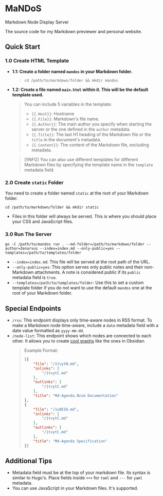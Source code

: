 # MaNDoS
Markdown Node Display Server

The source code for my Markdown previewer and personal website.

## Quick Start
### 1.0 Create HTML Template
- **1.1: Create a folder named `mandos` in your Markdown folder.**
    > `cd /path/to/markdown/folder && mkdir mandos`
- **1.2: Create a file named `main.html` within it. This will be the default template used.**
    > You can include 5 variables in the template:
    > - `{{.Host}}`: Hostname
    > - `{{.File}}`: Markdown's file name.
    > - `{{.Author}}`: The main author you specify when starting the server or the one defined in the `author` metadata.
    > - `{{.Title}}`: The last H1 heading of the Markdown file or the `title` in the document's metadata.
    > - `{{.Content}}`: The content of the Markdown file, excluding metadata.

    > [!INFO]
    > You can also use different templates for different Markdown files by specifying the template name in the `template` metadata field.

### 2.0 Create `static` Folder
You need to create a folder named `static` at the root of your Markdown folder.

`cd /path/to/markdown/folder && mkdir static`

- Files in this folder will always be served. This is where you should place your CSS and JavaScript files.

### 3.0 Run The Server
`go -C /path/to/mandos run . --md-folder=/path/to/markdown/folder --author=Zenarvus --index=index.md --only-public=yes --templates=/path/to/templates/folder`

- `--index=index.md`: This file will be served at the root path of the URL.
- `--only-public=yes`: This option serves only public notes and their non-Markdown attachments. A note is considered public if its `public` metadata field is `true`.
- `--templates=/path/to/templates/folder`: Use this to set a custom template folder if you do not want to use the default `mandos` one at the root of your Markdown folder.

## Special Endpoints
- `/rss`: This endpoint displays only time-aware nodes in RSS format. To make a Markdown node time-aware, include a `date` metadata field with a date value formatted as `yyyy-mm-dd`.
- `/node-list`: This endpoint shows which nodes are connected to each other. It allows you to create [cool graphs](http://zenarvus.com/graph.md) like the ones in Obsidian.
    > Example Format:
    > ```json
    > [{
    >     "file": "/1tvytN.md",
    >     "inlinks": [
    >         "/1tvytC.md"
    >     ],
    >     "outlinks": [
    >         "/1tvytC.md"
    >     ],
    >     "title": "Md-Agenda.Nvim Documentation"
    > },
    > {
    >     "file": "/1u0EI6.md",
    >     "inlinks": [
    >         "/1tvytC.md"
    >     ],
    >     "outlinks": [
    >         "/1tvytC.md"
    >     ],
    >     "title": "Md-Agenda Specification"
    > }]
    > ```

## Additional Tips
- Metadata field must be at the top of your markdown file. Its syntax is similar to Hugo's. Place fields inside `+++` for `toml` and `---` for `yaml` metadata.
- You can use JavaScript in your Markdown files. It's supported.
